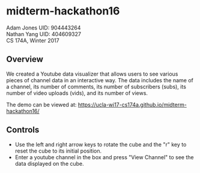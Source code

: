 # midterm-hackathon16

Adam Jones
UID: 904443264<br/>
Nathan Yang
UID: 404609327<br>
CS 174A, Winter 2017

## Overview

We created a Youtube data visualizer that allows users to see various pieces of channel data in an interactive way. The data includes the name of a channel, its number of comments, its number of subscribers (subs), its number of video uploads (vids), and its number of views.

The demo can be viewed at: https://ucla-wi17-cs174a.github.io/midterm-hackathon16/
<br/>

## Controls

* Use the left and right arrow keys to rotate the cube and the "r" key to reset the cube to its initial position.
* Enter a youtube channel in the box and press "View Channel" to see the data displayed on the cube.
